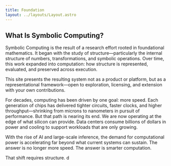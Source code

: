 ```yaml
---
title: Foundation
layout: ../layouts/Layout.astro
---
```


## What Is Symbolic Computing?

Symbolic Computing is the result of a research effort rooted in foundational mathematics. It began with the study of structure—particularly the internal structure of numbers, transformations, and symbolic operations. Over time, this work expanded into computation: how structure is represented, evaluated, and preserved across execution.

This site presents the resulting system not as a product or platform, but as a representational framework—open to exploration, licensing, and extension with your own contributions.

For decades, computing has been driven by one goal: more speed. Each generation of chips has delivered tighter circuits, faster clocks, and higher throughput—shrinking from microns to nanometers in pursuit of performance. But that path is nearing its end. We are now operating at the edge of what silicon can provide. Data centers consume billions of dollars in power and cooling to support workloads that are only growing.

With the rise of AI and large-scale inference, the demand for computational power is accelerating far beyond what current systems can sustain. The answer is no longer more speed. The answer is smarter computation.

That shift requires structure.
d
